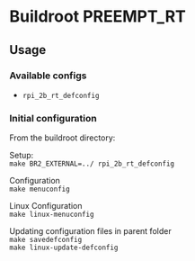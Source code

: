 # Buildroot PREEMPT_RT

## Usage
### Available configs
- `rpi_2b_rt_defconfig`

### Initial configuration
From the buildroot directory:
  
Setup:  
`make BR2_EXTERNAL=../ rpi_2b_rt_defconfig`  

Configuration  
`make menuconfig`  

Linux Configuration  
`make linux-menuconfig`  

Updating configuration files in parent folder  
`make savedefconfig`  
`make linux-update-defconfig`  
